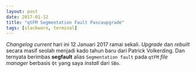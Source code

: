 ```yaml
---
layout: post
date: 2017-01-12
title: "qtFM Segmentation Fault Pascaupgrade"
tags: [slackware, terminal]
---
```

_Changelog current_ hari ini 12 Januari 2017 ramai sekali. _Upgrade_ dan _rebuilt_ secara masif seolah menjadi kado tahun baru dari Patrick Volkerding. Dan ternyata berimbas **segfault** alias <code>Segmentation fault</code> pada <code>qtFM</code> _file manager_ berbasis <code>Qt</code> yang saya _install_ dari <code>SBo</code>.
